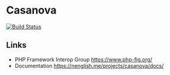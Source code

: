 # Casanova
[![Build Status](https://travis-ci.org/Auvipev/Casanova.svg?branch=master)](https://travis-ci.org/Auvipev/Casanova)

## Links
- PHP Framework Interop Group https://www.php-fig.org/
- Documentation https://nenglish.me/projects/casanova/docs/
